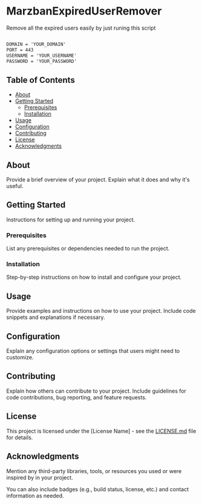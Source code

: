 # MarzbanExpiredUserRemover

Remove all the expired users easily by just runing this script

```diff

DOMAIN = 'YOUR_DOMAIN'
PORT = 443
USERNAME = 'YOUR_USERNAME'
PASSWORD = 'YOUR_PASSWORD'

```


## Table of Contents
- [About](#about)
- [Getting Started](#getting-started)
  - [Prerequisites](#prerequisites)
  - [Installation](#installation)
- [Usage](#usage)
- [Configuration](#configuration)
- [Contributing](#contributing)
- [License](#license)
- [Acknowledgments](#acknowledgments)

## About

Provide a brief overview of your project. Explain what it does and why it's useful.

## Getting Started

Instructions for setting up and running your project.

### Prerequisites

List any prerequisites or dependencies needed to run the project.

### Installation

Step-by-step instructions on how to install and configure your project.

## Usage

Provide examples and instructions on how to use your project. Include code snippets and explanations if necessary.

## Configuration

Explain any configuration options or settings that users might need to customize.

## Contributing

Explain how others can contribute to your project. Include guidelines for code contributions, bug reporting, and feature requests.

## License

This project is licensed under the [License Name] - see the [LICENSE.md](LICENSE.md) file for details.

## Acknowledgments

Mention any third-party libraries, tools, or resources you used or were inspired by in your project.

You can also include badges (e.g., build status, license, etc.) and contact information as needed.

